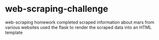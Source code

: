 # web-scraping-challenge

web-scraping homework completed 
scraped information about mars from various websites 
used the flask to render the scraped data into an HTML template
